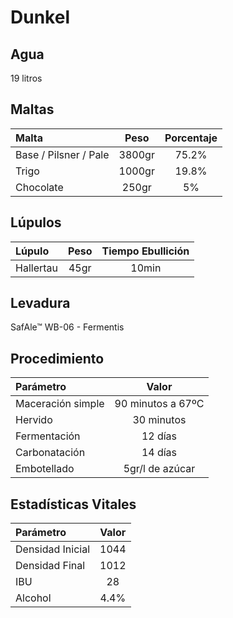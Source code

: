 # Dunkel

## Agua

19 litros

## Maltas

| Malta | Peso | Porcentaje |
| :--- | :---: | :---: |
| Base / Pilsner / Pale | 3800gr | 75.2% |
| Trigo | 1000gr | 19.8% |
| Chocolate | 250gr | 5% |

## Lúpulos

| Lúpulo | Peso | Tiempo Ebullición |
| :--- | :---: | :---: |
| Hallertau | 45gr | 10min |

## Levadura

SafAle™ WB-06 - Fermentis

## Procedimiento

| Parámetro | Valor |
| :--- | :---: |
| Maceración simple | 90 minutos a 67ºC |
| Hervido | 30 minutos |
| Fermentación | 12 días |
| Carbonatación | 14 días |
| Embotellado | 5gr/l de azúcar |

## Estadísticas Vitales

| Parámetro | Valor |
| :--- | :---: |
| Densidad Inicial | 1044 |
| Densidad Final | 1012 |
| IBU | 28 |
| Alcohol | 4.4% |

